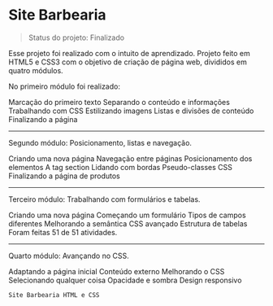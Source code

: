 # Site Barbearia 

> Status do projeto: Finalizado

Esse projeto foi realizado com o intuito de aprendizado.
Projeto feito em HTML5 e CSS3 com o objetivo de criação de página web, divididos em quatro módulos.

No primeiro módulo foi realizado:

Marcação do primeiro texto
Separando o conteúdo e informações
Trabalhando com CSS
Estilizando imagens
Listas e divisões de conteúdo
Finalizando a página
___________________________________________________
Segundo módulo: Posicionamento, listas e navegação.

Criando uma nova página
Navegação entre páginas
Posicionamento dos elementos
A tag section
Lidando com bordas
Pseudo-classes CSS
Finalizando a página de produtos
___________________________________________________
Terceiro módulo: Trabalhando com formulários e tabelas.

Criando uma nova página
Começando um formulário
Tipos de campos diferentes
Melhorando a semântica
CSS avançado
Estrutura de tabelas
Foram feitas 51 de 51 atividades.
___________________________________________________
Quarto módulo: Avançando no CSS.

Adaptando a página inicial
Conteúdo externo
Melhorando o CSS
Selecionando qualquer coisa
Opacidade e sombra
Design responsivo

```
Site Barbearia HTML e CSS
```




